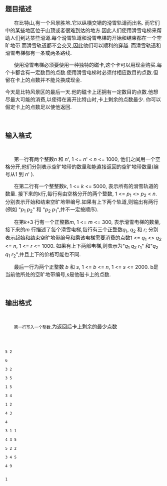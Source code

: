 ## 题目描述

<div style="text-indent: 21pt">
 <span style="font-size: medium">在比特山,有一个风景胜地.它以纵横交错的滑雪轨道而出名. 而它们中的某些地区位于山顶或者很难到达的地方.因此人们使用滑雪电梯来帮助人们到达某些滑道.每个滑雪轨道和滑雪电梯的开始和结束都在一个空旷地带.而滑雪轨道都不会交叉,因此他们可以顺利的穿越. 而滑雪轨道和滑雪电梯都有一条或两条路线. </span>
</div>
<div style="text-indent: 21pt">
 <span style="font-size: medium">使用滑雪电梯必须要使用一种独特的磁卡,这个卡可以用现金购买.每个卡都含有一定数目的点数.使用滑雪电梯时必须付相应数目的点数.但留在卡上的点数并不能兑换成现金.</span>
</div>
<div>
 <span style="font-size: medium">今天是比特风景区的最后一天.他的磁卡上还拥有一定数目的点数.他想尽最大可能的消费,以使得在离开比特山时,卡上剩余的点数最少. 你可以假定卡上的点数足以使他返回. </span>
</div>
<div>
 <span style="font-size: medium"> </span>
</div>

## 输入格式

<div>
  
</div>
<div style="text-indent: 21pt">
 <span style="font-size: medium">第一行有两个整数<i>n</i> 和 <i>n</i>', 1 <= <i>n</i>' < <i>n</i> <= 1000, 他们之间用一个空格分开,他们分别表示空旷地带的数量和能直接返回的空旷地带数量(编号从1 到 <i>n</i>' ). </span>
</div>
<div style="text-indent: 21pt">
 <span style="font-size: medium">在第二行有一个整整数<i>k</i>, 1 <= <i>k</i> <= 5000, 表示所有的滑雪轨道的数量. 接下来的k行,每行有由空格分开的两个整数, 1 <= <i>p</i><sub>1</sub> <> <i>p</i><sub>2</sub> < <i>n</i>. 分别表示开始和结束空旷地带编号.如果有上下两个轨道,则输出有两行(例如 "<i>p</i><sub>1</sub> <i>p</i><sub>2</sub>" 和 "<i>p</i><sub>2</sub> <i>p</i><sub>1</sub>",并不一定按顺序). </span>
</div>
<div style="text-indent: 21pt">
 <span style="font-size: medium">在第<i>k</i>+3 行有一个正整数<i>m</i>, 1 <= <i>m</i> <= 300, 表示滑雪电梯的数量,接下来的<i>m</i> 行描述了每个滑雪电梯,每行有三个正整数<i>q</i><sub>1</sub>, <i>q</i><sub>2</sub> 和 <i>r</i>; 分别表示起始和结束空旷地带编号和乘该电梯需要消费的点数1 <= <i>q</i><sub>1</sub> <> <i>q</i><sub>2</sub> <= <i>n</i>, 1 <= <i>r</i> <= 1000. 如果有上下两部电梯,则表示为"<i>q</i><sub>1</sub> <i>q</i><sub>2</sub> <i>r</i><sub>1</sub>" 和"<i>q</i><sub>2</sub> <i>q</i><sub>1</sub> <i>r</i><sub>2</sub>",并且上下的价格可能也不同. </span>
</div>
<div style="text-indent: 21pt">
 <span style="font-size: medium">最后一行为两个正整数 <i>b</i> 和 <i>s</i>, 1 <= <i>b</i> <= <i>n</i>, 1 <= <i>s</i> <= 2000. b是当前他所处的空旷地带编号,s是他磁卡上的点数. </span>
</div>
<div>
 <span style="font-size: medium"> </span>
</div>

## 输出格式

<div>
  
</div>
<div style="text-indent: 21pt">
 <span style="font-size: medium"><tt>第一行写入一个整数</tt>.为返回后卡上剩余的最少点数</span>
</div>
<div>
 <span style="font-size: medium"> </span>
</div>

```input1
5 2
6
3 2
3 5
1 5
3 4
1 2
4 3
4
3 1 1
4 3 5
5 2 2
3 4 5
4 9
```
```output1
1
```
